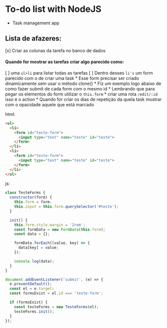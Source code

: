 # To-do list with NodeJS
* Task management app

## Lista de afazeres:

[x] Criar as colunas da tarefa no banco de dados

#### Quando for mostrar as tarefas criar algo parecido como:
[ ] uma `ul>li` para listar todas as tarefas
[ ] Dentro desses `li's` um form parecido com o de criar uma task
    * Esse form precisar ser criado dinamicamente sem usar o método clone()
    * Fiz um exemplo logo abaixo de como fazer submit de cada form com o mesmo id
    * Lembrando que para pegar os elementos do form utilizar o `this.form`
    * criar uma rota `/edit/:id` isso é o action
    * Quando for criar os dias de repetição da quela task mostrar com o opacidade aquele que está marcado

html:
```html
<ul>
  <li>
    <form id="teste-form">
      <input type="text" name="teste" id="teste">
    </form>
  </li>
  <li>
    <form id="teste-form">
      <input type="text" name="teste" id="teste">
    </form>
  </li>
</ul>
```

js:
```js
class TesteForms {
  constructor(form) {
    this.form = form;
    this.input = this.form.querySelector('#teste');
  }

  init() {
    this.form.style.margin = '2rem';
    const formData = new FormData(this.form);
    const data = {};

    formData.forEach((value, key) => {
      data[key] = value;
    });

    console.log(data);
  }
}

document.addEventListener('submit', (e) => {
  e.preventDefault();
  const el = e.target;
  const formsExist = el.id === 'teste-form';

  if (formsExist) {
    const testeForms = new TesteForms(el);
    testeForms.init();
  }
});
```